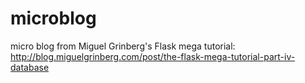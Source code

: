 microblog
=========

micro blog from Miguel Grinberg's Flask mega tutorial: http://blog.miguelgrinberg.com/post/the-flask-mega-tutorial-part-iv-database
